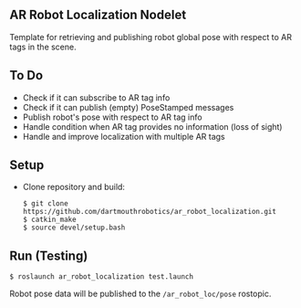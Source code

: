## AR Robot Localization Nodelet

Template for retrieving and publishing robot global pose with respect to AR tags in the scene.

## To Do
* Check if it can subscribe to AR tag info
* Check if it can publish (empty) PoseStamped messages
* Publish robot's pose with respect to AR tag info
* Handle condition when AR tag provides no information (loss of sight)
* Handle and improve localization with multiple AR tags

## Setup
* Clone repository and build:
  ```console
  $ git clone https://github.com/dartmouthrobotics/ar_robot_localization.git
  $ catkin_make
  $ source devel/setup.bash
  ```

## Run (Testing)
``` console
$ roslaunch ar_robot_localization test.launch
```

Robot pose data will be published to the `/ar_robot_loc/pose` rostopic.
